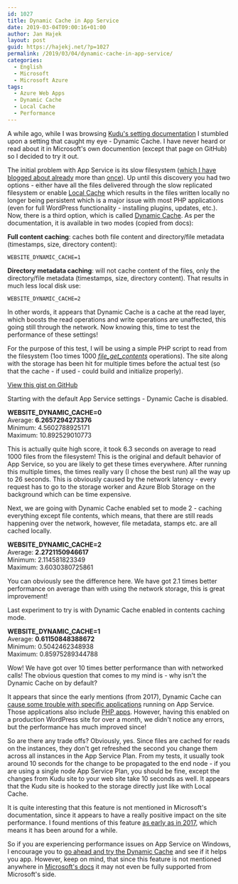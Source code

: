 ```yaml
---
id: 1027
title: Dynamic Cache in App Service
date: 2019-03-04T09:00:16+01:00
author: Jan Hajek
layout: post
guid: https://hajekj.net/?p=1027
permalink: /2019/03/04/dynamic-cache-in-app-service/
categories:
  - English
  - Microsoft
  - Microsoft Azure
tags:
  - Azure Web Apps
  - Dynamic Cache
  - Local Cache
  - Performance
---
```


<p>A while ago, while I was browsing <a href="https://github.com/projectkudu/kudu/wiki/Configurable-settings">Kudu's setting documentation</a> I stumbled upon a setting that caught my eye - Dynamic Cache. I have never heard or read about it in Microsoft's own documention (except that page on GitHub) so I decided to try it out.</p>



<!--more-->



<p>The initial problem with App Service is its slow filesystem (<a href="https://hajekj.net/2016/11/14/speed-up-your-application-in-azure-app-service/">which I have blogged about already</a> more than <a href="https://hajekj.net/2017/06/15/local-cache-with-app-service-on-linux/">once</a>). Up until this discovery you had two options - either have all the files delivered through the slow replicated filesystem or enable <a href="https://docs.microsoft.com/en-us/azure/app-service/overview-local-cache">Local Cache</a> which results in the files written locally no longer being persistent which is a major issue with most PHP applications (even for full WordPress functionality - installing plugins, updates, etc.). Now, there is a third option, which is called <a href="https://github.com/projectkudu/kudu/wiki/Configurable-settings#turning-on-the-dynamic-cache-feature">Dynamic Cache</a>. As per the documentation, it is available in two modes (copied from docs):</p>



<p><strong>Full content caching</strong>: caches both file content and directory/file metadata (timestamps, size, directory content):</p>


<!-- wp:code -->
<pre class="wp-block-code"><code>WEBSITE_DYNAMIC_CACHE=1</code></pre>
<!-- /wp:code -->


<p><strong>Directory metadata caching</strong>: will not cache content of the files, only the directory/file metadata (timestamps, size, directory content). That results in much less local disk use:</p>


<!-- wp:code -->
<pre class="wp-block-code"><code>WEBSITE_DYNAMIC_CACHE=2</code></pre>
<!-- /wp:code -->


<p>In other words, it appears that Dynamic Cache is a cache at the read layer, which boosts the read operations and write operations are unaffected, this going still through the network. Now knowing this, time to test the performance of these settings!</p>



<p>For the purpose of this test, I will be using a simple PHP script to read from the filesystem (1oo times 1000 <em><a href="http://php.net/manual/en/function.file-get-contents.php">file_get_contents</a></em> operations). The site along with the storage has been hit for multiple times before the actual test (so that the cache - if used - could build and initialize properly).</p>


<!-- wp:coblocks/gist {"url":"https://gist.github.com/hajekj/17ab3a7a18b1ad545ff000252dc35451","file":"1027-1.php"} -->
<div class="wp-block-coblocks-gist"><script src="https://gist.github.com/hajekj/17ab3a7a18b1ad545ff000252dc35451.js?file=1027-1.php"></script><noscript><a href="https://gist.github.com/hajekj/17ab3a7a18b1ad545ff000252dc35451#file-1027-1-php">View this gist on GitHub</a></noscript></div>
<!-- /wp:coblocks/gist -->


<p>Starting with the default App Service settings - Dynamic Cache is disabled.</p>



<p><strong>WEBSITE_DYNAMIC_CACHE=0</strong><br>Average: <strong>6.2657294273376</strong><br>Minimum: 4.5602788925171<br>Maximum: 10.892529010773 </p>



<p>This is actually quite high score, it took 6.3 seconds on average to read 1000 files from the filesystem! This is the original and default behavior of App Service, so you are likely to get these times everywhere. After running this multiple times, the times really vary (I chose the best run) all the way up to 26 seconds. This is obviously caused by the network latency - every request has to go to the storage worker and Azure Blob Storage on the background which can be time expensive.</p>



<p>Next, we are going with Dynamic Cache enabled set to mode 2 - caching everything except file contents, which means, that there are still reads happening over the network, however, file metadata, stamps etc. are all cached locally.</p>



<p><strong>WEBSITE_DYNAMIC_CACHE=2</strong><br>Average: <strong>2.2721150946617</strong><br>Minimum: 2.114581823349<br>Maximum: 3.6030380725861 </p>



<p>You can obviously see the difference here. We have got 2.1 times better performance on average than with using the network storage, this is great improvement!</p>



<p>Last experiment to try is with Dynamic Cache enabled in contents caching mode.</p>



<p><strong>WEBSITE_DYNAMIC_CACHE=1</strong><br>Average: <strong>0.61150848388672</strong><br>Minimum: 0.5042462348938<br>Maximum: 0.85975289344788 </p>



<p>Wow! We have got over 10 times better performance than with networked calls! The obvious question that comes to my mind is - why isn't the Dynamic Cache on by default?</p>



<p>It appears that since the early mentions (from 2017), Dynamic Cache can <a href="https://blogs.msdn.microsoft.com/waws/2017/08/02/asp-net-and-asp-net-core-application-restarts-on-azure-app-service/">cause some trouble with specific applications</a> running on App Service. Those applications also include <a href="https://www.obungi.com/2017/06/07/cake-php-and-azure-app-service-http-500-errors/">PHP apps</a>. However, having this enabled on a production WordPress site for over a month, we didn't notice any errors, but the performance has much improved since!</p>



<p>So are there any trade offs? Obviously, yes. Since files are cached for reads on the instances, they don't get refreshed the second you change them across all instances in the App Service Plan. From my tests, it usually took around 10 seconds for the change to be propagated to the end node - if you are using a single node App Service Plan, you should be fine, except the changes from Kudu site to your web site take 10 seconds as well. It appears that the Kudu site is hooked to the storage directly just like with Local Cache.</p>



<p>It is quite interesting that this feature is not mentioned in Microsoft's documentation, since it appears to have a really positive impact on the site performance. I found mentions of this feature <a href="https://blogs.msdn.microsoft.com/waws/2017/08/02/asp-net-and-asp-net-core-application-restarts-on-azure-app-service/">as early as in 2017</a>, which means it has been around for a while.</p>



<p>So if you are experiencing performance issues on App Service on Windows, I encourage you to <a href="https://github.com/projectkudu/kudu/wiki/Configurable-settings#turning-on-the-dynamic-cache-feature">go ahead and try the Dynamic Cache</a> and see if it helps you app. However, keep on mind, that since this feature is not mentioned anywhere in <a href="https://docs.microsoft.com/en-us/azure/app-service/">Microsoft's docs</a> it may not even be fully supported from Microsoft's side.</p>
